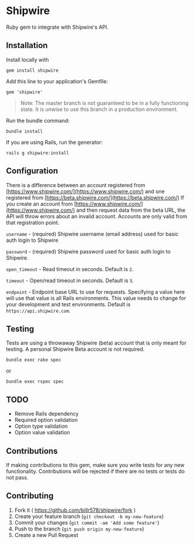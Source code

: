 # Shipwire

Ruby gem to integrate with Shipwire's API.


## Installation

Install locally with

```
gem install shipwire
```

Add this line to your application's Gemfile:

```
gem 'shipwire'
```

> Note: The master branch is not guaranteed to be in a fully functioning state. It is unwise to use this branch in a production environment.


Run the bundle command:

```
bundle install
```

If you are using Rails, run the generator:

```
rails g shipwire:install
```


## Configuration

There is a difference between an account registered from [https://www.shipwire.com/](https://www.shipwire.com/) and one registered from [https://beta.shipwire.com/](https://beta.shipwire.com/) If you create an account from [https://www.shipwire.com/](https://www.shipwire.com/) and then request data from the beta URL, the API will throw errors about an invalid account. Accounts are only valid from that registration point.

`username` - (required) Shipwire username (email address) used for basic auth login to Shipwire

`password` - (required) Shipwire password used for basic auth login to Shipwire.

`open_timeout` - Read timeout in seconds. Default is `2`.

`timeout` - Open/read timeout in seconds. Default is `5`.

`endpoint` -  Endpoint base URL to use for requests. Specifying a value here will use that value is all Rails environments. This value needs to change for your development and test environments. Default is `https://api.shipwire.com`.


## Testing

Tests are using a throwaway Shipwire (beta) account that is only meant for testing. A personal Shipwire Beta account is not required.

```
bundle exec rake spec
```

or

```
bundle exec rspec spec
```


## TODO

- Remove Rails dependency
- Required option validation
- Option type validation
- Option value validation


## Contributions

If making contributions to this gem, make sure you write tests for any new functionality. Contributions will be rejected if there are no tests or tests do not pass.


## Contributing

1. Fork it ( https://github.com/billr578/shipwire/fork )
2. Create your feature branch (`git checkout -b my-new-feature`)
3. Commit your changes (`git commit -am 'Add some feature'`)
4. Push to the branch (`git push origin my-new-feature`)
5. Create a new Pull Request
